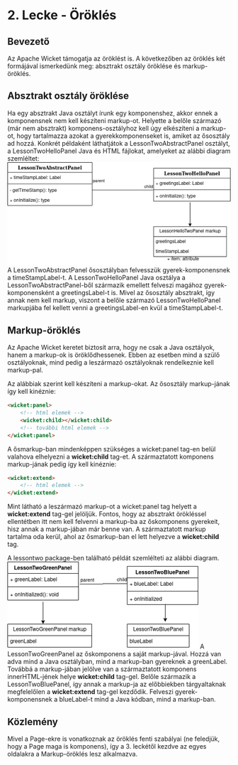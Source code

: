 # 2. Lecke - Öröklés

## Bevezető
Az Apache Wicket támogatja az öröklést is. A következőben az öröklés két formájával ismerkedünk meg: absztrakt osztály öröklése és markup-öröklés.

## Absztrakt osztály öröklése
Ha egy absztrakt Java osztályt írunk egy komponenshez, akkor ennek a komponensnek nem kell készíteni markup-ot. Helyette a belőle származó (már nem absztrakt) komponens-osztályhoz kell úgy elkészíteni a markup-ot, hogy tartalmazza azokat a gyerekkomponenseket is, amiket az ősosztály ad hozzá.
Konkrét példaként láthatjátok a LessonTwoAbstractPanel osztályt, a LessonTwoHelloPanel Java és HTML fájlokat, amelyeket az alábbi diagram szemléltet:
![](AbsztraktOrokles.png)
A LessonTwoAbstractPanel ősosztályban felvesszük gyerek-komponensnek a timeStampLabel-t. A LessonTwoHelloPanel Java osztálya a LessonTwoAbstractPanel-ből származik emellett felveszi magához gyerek-komponensként a greetingsLabel-t is. Mivel az ősosztály absztrakt, így annak nem kell markup, viszont a belőle származó LessonTwoHelloPanel markupjába fel kellett venni a greetingsLabel-en kvül a timeStampLabel-t.

## Markup-öröklés
Az Apache Wicket keretet biztosít arra, hogy ne csak a Java osztályok, hanem a markup-ok is öröklődhessenek. Ebben az esetben mind a szülő osztályoknak, mind pedig a leszármazó osztályoknak rendelkeznie kell markup-pal. 

Az alábbiak szerint kell készíteni a markup-okat. Az ősosztály markup-jának így kell kinéznie:
```html
<wicket:panel>
    <!-- html elemek -->
    <wicket:child></wicket:child>
    <!-- további html elemek -->
</wicket:panel>
```

A ősmarkup-ban mindenképpen szükséges a wicket:panel tag-en belül valahova elhelyezni a **wicket:child** tag-et.
A származtatott komponens markup-jának pedig így kell kinéznie:
```html
<wicket:extend>
    <!-- html elemek -->
</wicket:extend>
```
Mint látható a leszármazó markup-ot a wicket:panel tag helyett a **wicket:extend** tag-gel jelöljük. Fontos, hogy az absztrakt örökléssel ellentétben itt nem kell felvenni a markup-ba az őskomponens gyerekeit, hisz annak a markup-jában már benne van.
A származtatott markup tartalma oda kerül, ahol az ősmarkup-ban el lett helyezve a **wicket:child** tag.

A lessontwo package-ben található példát szemlélteti az alábbi diagram.
![](markuporokles.png)
A LessonTwoGreenPanel az őskomponens a saját markup-jával. Hozzá van adva mind a Java osztályban, mind a markup-ban gyereknek a greenLabel. Továbbá a markup-jában jelölve van a származtatott komponens innerHTML-jének helye **wicket:child** tag-gel.
Belőle származik a LessonTwoBluePanel, így annak a markup-ja az előbbiekben tárgyaltaknak megfelelőlen a **wicket:extend** tag-gel kezdődik. Felveszi gyerek-komponensnek a blueLabel-t mind a Java kódban, mind a markup-ban.

## Közlemény
Mivel a Page-ekre is vonatkoznak az öröklés fenti szabályai (ne feledjük, hogy a Page maga is komponens), így a 3. leckétől kezdve az egyes oldalakra a Markup-öröklés lesz alkalmazva.